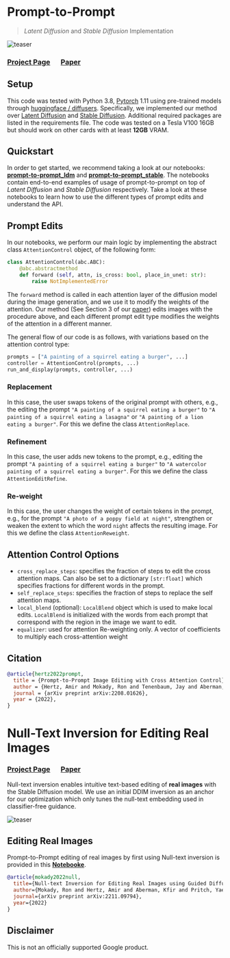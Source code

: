 # Prompt-to-Prompt

> *Latent Diffusion* and *Stable Diffusion* Implementation


![teaser](docs/teaser.png)
### [Project Page](https://prompt-to-prompt.github.io)&ensp;&ensp;&ensp;[Paper](https://prompt-to-prompt.github.io/ptp_files/Prompt-to-Prompt_preprint.pdf)


## Setup

This code was tested with Python 3.8, [Pytorch](https://pytorch.org/) 1.11 using pre-trained models through [huggingface / diffusers](https://github.com/huggingface/diffusers#readme).
Specifically, we implemented our method over  [Latent Diffusion](https://huggingface.co/CompVis/ldm-text2im-large-256) and  [Stable Diffusion](https://huggingface.co/CompVis/stable-diffusion-v1-4).
Additional required packages are listed in the requirements file.
The code was tested on a Tesla V100 16GB but should work on other cards with at least **12GB** VRAM.

## Quickstart

In order to get started, we recommend taking a look at our notebooks: [**prompt-to-prompt_ldm**][p2p-ldm] and [**prompt-to-prompt_stable**][p2p-stable]. The notebooks contain end-to-end examples of usage of prompt-to-prompt on top of *Latent Diffusion* and *Stable Diffusion* respectively. Take a look at these notebooks to learn how to use the different types of prompt edits and understand the API.

## Prompt Edits

In our notebooks, we perform our main logic by implementing the abstract class `AttentionControl` object, of the following form:

``` python
class AttentionControl(abc.ABC):
    @abc.abstractmethod
    def forward (self, attn, is_cross: bool, place_in_unet: str):
        raise NotImplementedError
```

The `forward` method is called in each attention layer of the diffusion model during the image generation, and we use it to modify the weights of the attention. Our method (See Section 3 of our [paper](https://arxiv.org/abs/2208.01626)) edits images with the procedure above, and  each different prompt edit type modifies the weights of the attention in a different manner.

The general flow of our code is as follows, with variations based on the attention control type:

``` python
prompts = ["A painting of a squirrel eating a burger", ...]
controller = AttentionControl(prompts, ...)
run_and_display(prompts, controller, ...)
```

### Replacement
In this case, the user swaps tokens of the original prompt with others, e.g., the editing the prompt `"A painting of a squirrel eating a burger"` to `"A painting of a squirrel eating a lasagna"` or `"A painting of a lion eating a burger"`. For this we define the class `AttentionReplace`.

### Refinement
In this case, the user adds new tokens to the prompt, e.g., editing the prompt `"A painting of a squirrel eating a burger"` to `"A watercolor painting of a squirrel eating a burger"`. For this we define the class `AttentionEditRefine`.

### Re-weight
In this case, the user changes the weight of certain tokens in the prompt, e.g., for the prompt `"A photo of a poppy field at night"`, strengthen or weaken the extent to which the word `night` affects the resulting image. For this we define the class `AttentionReweight`.


## Attention Control Options
 * `cross_replace_steps`: specifies the fraction of steps to edit the cross attention maps. Can also be set to a dictionary `[str:float]` which specifies fractions for different words in the prompt.
 * `self_replace_steps`: specifies the fraction of steps to replace the self attention maps.
 * `local_blend` (optional):  `LocalBlend` object which is used to make local edits. `LocalBlend` is initialized with the words from each prompt that correspond with the region in the image we want to edit.
 * `equalizer`: used for attention Re-weighting only. A vector of coefficients to multiply each cross-attention weight

## Citation

``` bibtex
@article{hertz2022prompt,
  title = {Prompt-to-Prompt Image Editing with Cross Attention Control},
  author = {Hertz, Amir and Mokady, Ron and Tenenbaum, Jay and Aberman, Kfir and Pritch, Yael and Cohen-Or, Daniel},
  journal = {arXiv preprint arXiv:2208.01626},
  year = {2022},
}
```

# Null-Text Inversion for Editing Real Images

### [Project Page](https://null-text-inversion.github.io/)&ensp;&ensp;&ensp;[Paper](https://arxiv.org/abs/2211.09794)



Null-text inversion enables intuitive text-based editing of **real images** with the Stable Diffusion model. We use an initial DDIM inversion as an anchor for our optimization which only tunes the null-text embedding used in classifier-free guidance.


![teaser](docs/null_text_teaser.png)

## Editing Real Images

Prompt-to-Prompt editing of real images by first using Null-text inversion is provided in this [**Notebooke**][null_text].


``` bibtex
@article{mokady2022null,
  title={Null-text Inversion for Editing Real Images using Guided Diffusion Models},
  author={Mokady, Ron and Hertz, Amir and Aberman, Kfir and Pritch, Yael and Cohen-Or, Daniel},
  journal={arXiv preprint arXiv:2211.09794},
  year={2022}
}
```


## Disclaimer

This is not an officially supported Google product.

[p2p-ldm]: prompt-to-prompt_ldm.ipynb
[p2p-stable]: prompt-to-prompt_stable.ipynb
[null_text]: tuning_diff_seg.ipynb
